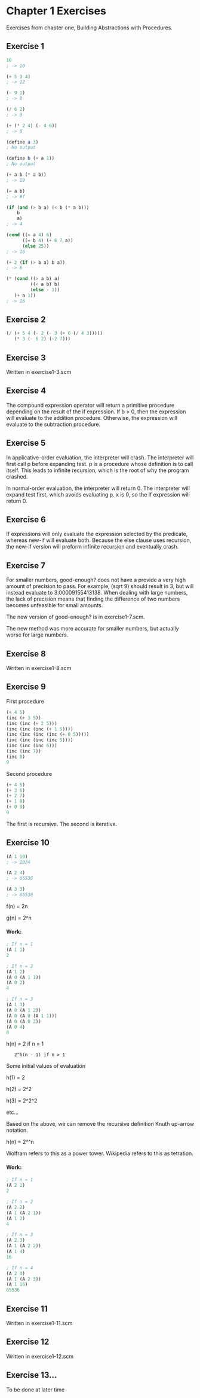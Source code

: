 # Chapter 1 Exercises

Exercises from chapter one, Building Abstractions with Procedures.

## Exercise 1

```scheme
10
; -> 10

(+ 5 3 4)
; -> 12

(- 9 1)
; -> 8

(/ 6 2)
; -> 3

(+ (* 2 4) (- 4 6))
; -> 6

(define a 3)
; No output

(define b (+ a 1))
; No output

(+ a b (* a b))
; -> 19

(= a b)
; -> #f

(if (and (> b a) (< b (* a b)))
    b
    a)
; -> 4

(cond ((= a 4) 6)
      ((= b 4) (+ 6 7 a))
      (else 25))
; -> 16

(+ 2 (if (> b a) b a))
; -> 6

(* (cond ((> a b) a)
         ((< a b) b)
         (else - 1))
   (+ a 1))
; -> 16
```

## Exercise 2

```scheme
(/ (+ 5 4 (- 2 (- 3 (+ 6 (/ 4 3)))))
   (* 3 (- 6 2) (-2 7)))
```

## Exercise 3

Written in exercise1-3.scm

## Exercise 4

The compound expression operator will return a primitive procedure depending on
the result of the if expression. If b > 0, then the expression will evaluate to
the addition procedure. Otherwise, the expression will evaluate to the
subtraction procedure.

## Exercise 5

In applicative-order evaluation, the interpreter will crash. The interpreter
will first call p before expanding test. p is a procedure whose definition is to
call itself. This leads to infinite recursion, which is the root of why the
program crashed.

In normal-order evaluation, the interpreter will return 0. The interpreter will
expand test first, which avoids evaluating p. x is 0, so the if expression will
return 0.

## Exercise 6

If expressions will only evaluate the expression selected by the predicate,
whereas new-if will evaluate both. Because the else clause uses recursion,
the new-if version will preform infinite recursion and eventually crash.

## Exercise 7

For smaller numbers, good-enough? does not have a provide a very high amount of
precision to pass. For example, (sqrt 9) should result in 3, but will instead
evaluate to 3.00009155413138. When dealing with large numbers, the lack of
precision means that finding the difference of two numbers becomes unfeasible
for small amounts.

The new version of good-enough? is in exercise1-7.scm.

The new method was more accurate for smaller numbers, but actually worse for
large numbers.

## Exercise 8

Written in exercise1-8.scm

## Exercise 9

First procedure

```scheme
(+ 4 5)
(inc (+ 3 5))
(inc (inc (+ 2 5)))
(inc (inc (inc (+ 1 5))))
(inc (inc (inc (inc (+ 0 5)))))
(inc (inc (inc (inc 5))))
(inc (inc (inc 6)))
(inc (inc 7))
(inc 8)
9
```

Second procedure

```scheme
(+ 4 5)
(+ 3 6)
(+ 2 7)
(+ 1 8)
(+ 0 9)
9
```

The first is recursive. The second is iterative.

## Exercise 10

```scheme
(A 1 10)
; -> 1024

(A 2 4)
; -> 65536

(A 3 3)
; -> 65536
```

f(n) = 2n

g(n) = 2^n

#### Work:

```scheme
; If n = 1
(A 1 1)
2

; If n = 2
(A 1 2)
(A 0 (A 1 1))
(A 0 2)
4

; If n = 3
(A 1 3)
(A 0 (A 1 2))
(A 0 (A 0 (A 1 1)))
(A 0 (A 0 2))
(A 0 4)
8
```

h(n) = 2 if n = 1

       2^h(n - 1) if n > 1

Some initial values of evaluation

h(1) = 2

h(2) = 2^2

h(3) = 2^2^2

etc...

Based on the above, we can remove the recursive definition Knuth up-arrow
notation.

h(n) = 2^^n

Wolfram refers to this as a power tower.
Wikipedia refers to this as tetration.

#### Work:

```scheme
; If n = 1
(A 2 1)
2

; If n = 2
(A 2 2)
(A 1 (A 2 1))
(A 1 2)
4

; If n = 3
(A 2 3)
(A 1 (A 2 2))
(A 1 4)
16

; If n = 4
(A 2 4)
(A 1 (A 2 3))
(A 1 16)
65536
```

## Exercise 11

Written in exercise1-11.scm

## Exercise 12

Written in exercise1-12.scm

## Exercise 13...

To be done at later time

